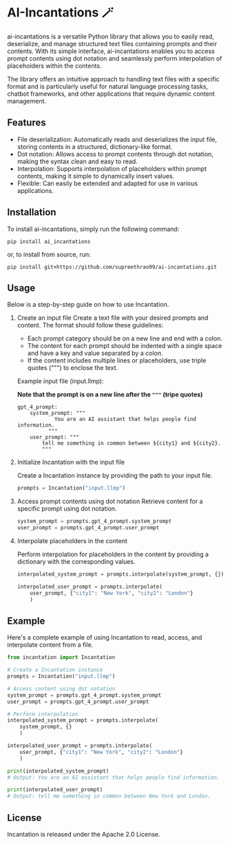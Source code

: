 # AI-Incantations 🪄
 
ai-incantations is a versatile Python library that allows you to easily read, deserialize, and manage structured text files containing prompts and their contents. With its simple interface, ai-incantations enables you to access prompt contents using dot notation and seamlessly perform interpolation of placeholders within the contents.

The library offers an intuitive approach to handling text files with a specific format and is particularly useful for natural language processing tasks, chatbot frameworks, and other applications that require dynamic content management.

## Features
- File deserialization: Automatically reads and deserializes the input file, storing contents in a structured, dictionary-like format.
- Dot notation: Allows access to prompt contents through dot notation, making the syntax clean and easy to read.
- Interpolation: Supports interpolation of placeholders within prompt contents, making it simple to dynamically insert values.
- Flexible: Can easily be extended and adapted for use in various applications.

## Installation
 
To install ai-incantations, simply run the following command:
```
pip install ai_incantations
```
or, to install from source, run:
```
pip install git+https://github.com/supreethrao99/ai-incantations.git
```  
 
## Usage
 
Below is a step-by-step guide on how to use Incantation.
1. Create an input file
 Create a text file with your desired prompts and content. The format should follow these guidelines:
    - Each prompt category should be on a new line and end with a colon.
    - The content for each prompt should be indented with a single space and have a key and value separated by a colon.
    - If the content includes multiple lines or placeholders, use triple quotes (""") to enclose the text.

    Example input file (input.llmp):

    **Note that the prompt is on a new line after the `"""` (tripe quotes)**
    ```llmp
    gpt_4_prompt:  
        system_prompt: """
                You are an AI assistant that helps people find information. 
              """  
        user_prompt: """
            tell me something in common between ${city1} and ${city2}.
            """
    ```
  
 
2. Initialize Incantation with the input file

    Create a Incantation instance by providing the path to your input file.
    ```python
    prompts = Incantation("input.llmp")  
    ```
 
3. Access prompt contents using dot notation
    Retrieve content for a specific prompt using dot notation.
    ```python
    system_prompt = prompts.gpt_4_prompt.system_prompt 
    user_prompt = prompts.gpt_4_prompt.user_prompt
    ```
 
 
4. Interpolate placeholders in the content
 
    Perform interpolation for placeholders in the content by providing a dictionary with the corresponding values.
    ```python
    interpolated_system_prompt = prompts.interpolate(system_prompt, {})

    interpolated_user_prompt = prompts.interpolate(
        user_prompt, {"city1": "New York", "city2": "London"}
        )
    ``` 
 
## Example
Here's a complete example of using Incantation to read, access, and interpolate content from a file.
```python
from incantation import Incantation  

# Create a Incantation instance  
prompts = Incantation("input.llmp")  

# Access content using dot notation  
system_prompt = prompts.gpt_4_prompt.system_prompt 
user_prompt = prompts.gpt_4_prompt.user_prompt  

# Perform interpolation  
interpolated_system_prompt = prompts.interpolate(
    system_prompt, {}
    )

interpolated_user_prompt = prompts.interpolate(
    user_prompt, {"city1": "New York", "city2": "London"}
    )  

print(interpolated_system_prompt)  
# Output: You are an AI assistant that helps people find information.

print(interpolated_user_prompt)  
# Output: tell me something in common between New York and London.
```  
 
## License
 
Incantation is released under the Apache 2.0 License.
